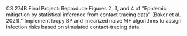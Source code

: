 CS 274B Final Project: Reproduce Figures 2, 3, and 4 of "Epidemic mitigation by statistical inference from contact tracing data" (Baker et al. 2021)." Implement loopy BP and linearized naive MF algorithms to assign infection risks based on simulated contact-tracing data.
